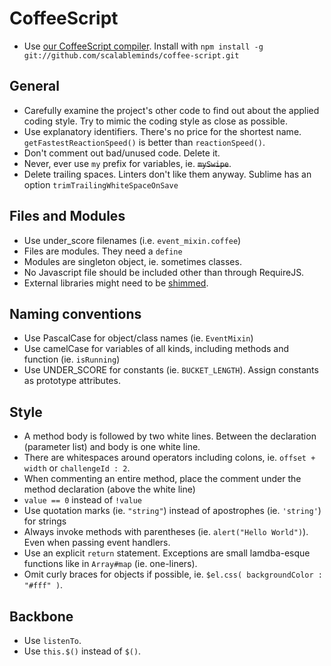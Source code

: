 # CoffeeScript
* Use [our CoffeeScript compiler](https://github.com/scalableminds/coffee-script). Install with `npm install -g git://github.com/scalableminds/coffee-script.git`

## General
* Carefully examine the project's other code to find out about the applied coding style. Try to mimic the coding style as close as possible.
* Use explanatory identifiers. There's no price for the shortest name. `getFastestReactionSpeed()` is better than `reactionSpeed()`.
* Don't comment out bad/unused code. Delete it.
* Never, ever use `my` prefix for variables, ie. ~~`mySwipe`~~.
* Delete trailing spaces. Linters don't like them anyway. Sublime has an option `trimTrailingWhiteSpaceOnSave`

## Files and Modules
* Use under_score filenames (i.e. `event_mixin.coffee`)
* Files are modules. They need a `define`
* Modules are singleton object, ie. sometimes classes.
* No Javascript file should be included other than through RequireJS.
* External libraries might need to be [shimmed](http://requirejs.org/docs/api.html#config-shim).

## Naming conventions
* Use PascalCase for object/class names (ie. `EventMixin`)
* Use camelCase for variables of all kinds, including methods and function (ie. `isRunning`)
* Use UNDER_SCORE for constants (ie. `BUCKET_LENGTH`). Assign constants as prototype attributes.

## Style
* A method body is followed by two white lines. Between the declaration (parameter list) and body is one white line.
* There are whitespaces around operators including colons, ie. `offset + width` or `challengeId : 2`.
* When commenting an entire method, place the comment under the method declaration (above the white line)
* `value == 0` instead of `!value`
* Use quotation marks (ie. `"string"`) instead of apostrophes (ie. `'string'`) for strings
* Always invoke methods with parentheses (ie. `alert("Hello World")`). Even when passing event handlers.
* Use an explicit `return` statement. Exceptions are small lamdba-esque functions like in `Array#map` (ie. one-liners).
* Omit curly braces for objects if possible, ie. `$el.css( backgroundColor : "#fff" )`.


## Backbone
* Use `listenTo`.
* Use `this.$()` instead of `$()`.



